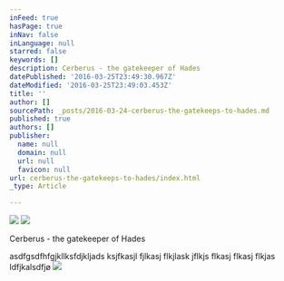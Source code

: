 ```yaml
---
inFeed: true
hasPage: true
inNav: false
inLanguage: null
starred: false
keywords: []
description: Cerberus - the gatekeeper of Hades
datePublished: '2016-03-25T23:49:30.967Z'
dateModified: '2016-03-25T23:49:03.453Z'
title: ''
author: []
sourcePath: _posts/2016-03-24-cerberus-the-gatekeeps-to-hades.md
published: true
authors: []
publisher:
  name: null
  domain: null
  url: null
  favicon: null
url: cerberus-the-gatekeeps-to-hades/index.html
_type: Article

---
```

![](https://the-grid-user-content.s3-us-west-2.amazonaws.com/e6435def-b88e-432a-905e-6c65c14e7b2f.jpg)
![](https://the-grid-user-content.s3-us-west-2.amazonaws.com/0f118d63-25c3-4626-8a42-4ef56bf78649.jpg)

Cerberus - the gatekeeper of Hades

asdfgsdfhfgjkllksfdjkljads ksjfkasjl fjlkasj flkjlask jflkjs flkasj flkasj flkjas ldfjkalsdfjø
![](https://the-grid-user-content.s3-us-west-2.amazonaws.com/15e0bb98-60e6-4f54-b2ce-c2a66b9a2076.jpg)